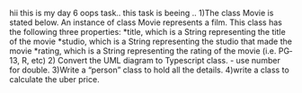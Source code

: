 hii this is my day 6 oops task.. this task is beeing .. 
1)The class Movie is stated below. An instance of class Movie represents a film. This class has the following three properties:
*title, which is a String representing the title of the movie
*studio, which is a String representing the studio that made the movie
*rating, which is a String representing the rating of the movie (i.e. PG­13, R, etc)
2) Convert the UML diagram to Typescript class. - use number for double. 
3)Write a “person” class to hold all the details.
4)write a class to calculate the uber price.